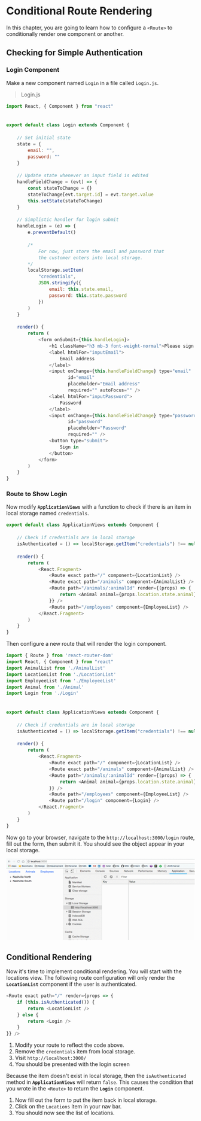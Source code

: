 # Conditional Route Rendering

In this chapter, you are going to learn how to configure a `<Route>` to conditionally render one component or another.

## Checking for Simple Authentication

### Login Component

Make a new component named `Login` in a file called `Login.js`.

> Login.js

```js
import React, { Component } from "react"


export default class Login extends Component {

    // Set initial state
    state = {
        email: "",
        password: ""
    }

    // Update state whenever an input field is edited
    handleFieldChange = (evt) => {
        const stateToChange = {}
        stateToChange[evt.target.id] = evt.target.value
        this.setState(stateToChange)
    }

    // Simplistic handler for login submit
    handleLogin = (e) => {
        e.preventDefault()

        /*
            For now, just store the email and password that
            the customer enters into local storage.
        */
        localStorage.setItem(
            "credentials",
            JSON.stringify({
                email: this.state.email,
                password: this.state.password
            })
        )
    }

    render() {
        return (
            <form onSubmit={this.handleLogin}>
                <h1 className="h3 mb-3 font-weight-normal">Please sign in</h1>
                <label htmlFor="inputEmail">
                    Email address
                </label>
                <input onChange={this.handleFieldChange} type="email"
                       id="email"
                       placeholder="Email address"
                       required="" autoFocus="" />
                <label htmlFor="inputPassword">
                    Password
                </label>
                <input onChange={this.handleFieldChange} type="password"
                       id="password"
                       placeholder="Password"
                       required="" />
                <button type="submit">
                    Sign in
                </button>
            </form>
        )
    }
}
```

### Route to Show Login

Now modify **`ApplicationViews`** with a function to check if there is an item in local storage named `credentials`.

```js
export default class ApplicationViews extends Component {

    // Check if credentials are in local storage
    isAuthenticated = () => localStorage.getItem("credentials") !== null

    render() {
        return (
            <React.Fragment>
                <Route exact path="/" component={LocationList} />
                <Route exact path="/animals" component={AnimalList} />
                <Route path="/animals/:animalId" render={(props) => {
                    return <Animal animal={props.location.state.animal} />
                }} />
                <Route path="/employees" component={EmployeeList} />
            </React.Fragment>
        )
    }
}
```

Then configure a new route that will render the login component.

```js
import { Route } from 'react-router-dom'
import React, { Component } from "react"
import AnimalList from './AnimalList'
import LocationList from './LocationList'
import EmployeeList from './EmployeeList'
import Animal from './Animal'
import Login from './Login'


export default class ApplicationViews extends Component {

    // Check if credentials are in local storage
    isAuthenticated = () => localStorage.getItem("credentials") !== null

    render() {
        return (
            <React.Fragment>
                <Route exact path="/" component={LocationList} />
                <Route exact path="/animals" component={AnimalList} />
                <Route path="/animals/:animalId" render={(props) => {
                    return <Animal animal={props.location.state.animal} />
                }} />
                <Route path="/employees" component={EmployeeList} />
                <Route path="/login" component={Login} />
            </React.Fragment>
        )
    }
}
```

Now go to your browser, navigate to the `http://localhost:3000/login` route, fill out the form, then submit it. You should see the object appear in your local storage.

![simple login](./images/alRdBjtuxG.gif)

## Conditional Rendering

Now it's time to implement conditional rendering. You will start with the locations view. The following route configuration will only render the **`LocationList`** component if the user is authenticated.

```js
<Route exact path="/" render={props => {
    if (this.isAuthenticated()) {
        return <LocationList />
    } else {
        return <Login />
    }
}} />
```

1. Modify your route to reflect the code above.
1. Remove the `credentials` item from local storage.
1. Visit `http://localhost:3000/`
1. You should be presented with the login screen

Because the item doesn't exist in local storage, then the `isAuthenticated` method in **`ApplicationViews`** will return `false`. This causes the condition that you wrote in the `<Route>` to return the **`Login`** component.

1. Now fill out the form to put the item back in local storage.
1. Click on the `Locations` item in your nav bar.
1. You should now see the list of locations.



